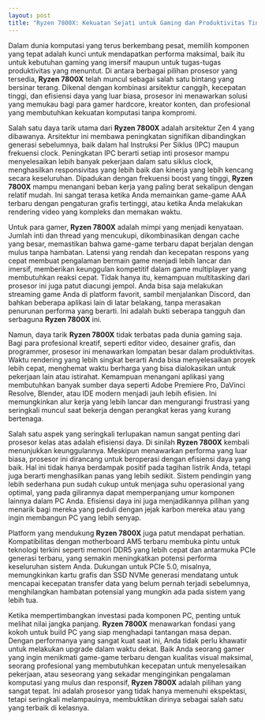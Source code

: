 ```yaml
---
layout: post
title: "Ryzen 7800X: Kekuatan Sejati untuk Gaming dan Produktivitas Tingkat Lanjut"
---
```


Dalam dunia komputasi yang terus berkembang pesat, memilih komponen yang tepat adalah kunci untuk mendapatkan performa maksimal, baik itu untuk kebutuhan gaming yang imersif maupun untuk tugas-tugas produktivitas yang menuntut. Di antara berbagai pilihan prosesor yang tersedia, **Ryzen 7800X** telah muncul sebagai salah satu bintang yang bersinar terang. Dikenal dengan kombinasi arsitektur canggih, kecepatan tinggi, dan efisiensi daya yang luar biasa, prosesor ini menawarkan solusi yang memukau bagi para gamer hardcore, kreator konten, dan profesional yang membutuhkan kekuatan komputasi tanpa kompromi.

Salah satu daya tarik utama dari **Ryzen 7800X** adalah arsitektur Zen 4 yang dibawanya. Arsitektur ini membawa peningkatan signifikan dibandingkan generasi sebelumnya, baik dalam hal Instruksi Per Siklus (IPC) maupun frekuensi clock. Peningkatan IPC berarti setiap inti prosesor mampu menyelesaikan lebih banyak pekerjaan dalam satu siklus clock, menghasilkan responsivitas yang lebih baik dan kinerja yang lebih kencang secara keseluruhan. Dipadukan dengan frekuensi boost yang tinggi, **Ryzen 7800X** mampu menangani beban kerja yang paling berat sekalipun dengan relatif mudah. Ini sangat terasa ketika Anda memainkan game-game AAA terbaru dengan pengaturan grafis tertinggi, atau ketika Anda melakukan rendering video yang kompleks dan memakan waktu.

Untuk para gamer, **Ryzen 7800X** adalah mimpi yang menjadi kenyataan. Jumlah inti dan thread yang mencukupi, dikombinasikan dengan cache yang besar, memastikan bahwa game-game terbaru dapat berjalan dengan mulus tanpa hambatan. Latensi yang rendah dan kecepatan respons yang cepat membuat pengalaman bermain game menjadi lebih lancar dan imersif, memberikan keunggulan kompetitif dalam game multiplayer yang membutuhkan reaksi cepat. Tidak hanya itu, kemampuan multitasking dari prosesor ini juga patut diacungi jempol. Anda bisa saja melakukan streaming game Anda di platform favorit, sambil menjalankan Discord, dan bahkan beberapa aplikasi lain di latar belakang, tanpa merasakan penurunan performa yang berarti. Ini adalah bukti seberapa tangguh dan serbaguna **Ryzen 7800X** ini.

Namun, daya tarik **Ryzen 7800X** tidak terbatas pada dunia gaming saja. Bagi para profesional kreatif, seperti editor video, desainer grafis, dan programmer, prosesor ini menawarkan lompatan besar dalam produktivitas. Waktu rendering yang lebih singkat berarti Anda bisa menyelesaikan proyek lebih cepat, menghemat waktu berharga yang bisa dialokasikan untuk pekerjaan lain atau istirahat. Kemampuan menangani aplikasi yang membutuhkan banyak sumber daya seperti Adobe Premiere Pro, DaVinci Resolve, Blender, atau IDE modern menjadi jauh lebih efisien. Ini memungkinkan alur kerja yang lebih lancar dan mengurangi frustrasi yang seringkali muncul saat bekerja dengan perangkat keras yang kurang bertenaga.

Salah satu aspek yang seringkali terlupakan namun sangat penting dari prosesor kelas atas adalah efisiensi daya. Di sinilah **Ryzen 7800X** kembali menunjukkan keunggulannya. Meskipun menawarkan performa yang luar biasa, prosesor ini dirancang untuk beroperasi dengan efisiensi daya yang baik. Hal ini tidak hanya berdampak positif pada tagihan listrik Anda, tetapi juga berarti menghasilkan panas yang lebih sedikit. Sistem pendingin yang lebih sederhana pun sudah cukup untuk menjaga suhu operasional yang optimal, yang pada gilirannya dapat memperpanjang umur komponen lainnya dalam PC Anda. Efisiensi daya ini juga menjadikannya pilihan yang menarik bagi mereka yang peduli dengan jejak karbon mereka atau yang ingin membangun PC yang lebih senyap.

Platform yang mendukung **Ryzen 7800X** juga patut mendapat perhatian. Kompatibilitas dengan motherboard AM5 terbaru membuka pintu untuk teknologi terkini seperti memori DDR5 yang lebih cepat dan antarmuka PCIe generasi terbaru, yang semakin meningkatkan potensi performa keseluruhan sistem Anda. Dukungan untuk PCIe 5.0, misalnya, memungkinkan kartu grafis dan SSD NVMe generasi mendatang untuk mencapai kecepatan transfer data yang belum pernah terjadi sebelumnya, menghilangkan hambatan potensial yang mungkin ada pada sistem yang lebih tua.

Ketika mempertimbangkan investasi pada komponen PC, penting untuk melihat nilai jangka panjang. **Ryzen 7800X** menawarkan fondasi yang kokoh untuk build PC yang siap menghadapi tantangan masa depan. Dengan performanya yang sangat kuat saat ini, Anda tidak perlu khawatir untuk melakukan upgrade dalam waktu dekat. Baik Anda seorang gamer yang ingin menikmati game-game terbaru dengan kualitas visual maksimal, seorang profesional yang membutuhkan kecepatan untuk menyelesaikan pekerjaan, atau seseorang yang sekadar menginginkan pengalaman komputasi yang mulus dan responsif, **Ryzen 7800X** adalah pilihan yang sangat tepat. Ini adalah prosesor yang tidak hanya memenuhi ekspektasi, tetapi seringkali melampauinya, membuktikan dirinya sebagai salah satu yang terbaik di kelasnya.
